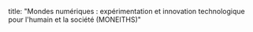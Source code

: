 title: "Mondes numériques : expérimentation et innovation technologique pour l'humain et la société (MONEITHS)"